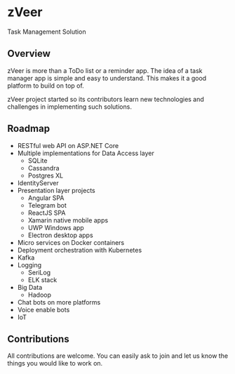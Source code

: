 # zVeer

Task Management Solution

## Overview

zVeer is more than a ToDo list or a reminder app. The idea of a task manager app is simple and easy to understand. This makes it a good platform to build on top of.

zVeer project started so its contributors learn new technologies and challenges in implementing such solutions.

## Roadmap

- RESTful web API on ASP.NET Core
- Multiple implementations for Data Access layer
    - SQLite
    - Cassandra
    - Postgres XL
- IdentityServer
- Presentation layer projects
    - Angular SPA
    - Telegram bot
    - ReactJS SPA
    - Xamarin native mobile apps
    - UWP Windows app
    - Electron desktop apps
- Micro services on Docker containers
- Deployment orchestration with Kubernetes
- Kafka
- Logging
    - SeriLog
    - ELK stack
- Big Data
    - Hadoop
- Chat bots on more platforms
- Voice enable bots
- IoT

## Contributions

All contributions are welcome. You can easily ask to join and let us know the things you would like to work on.
